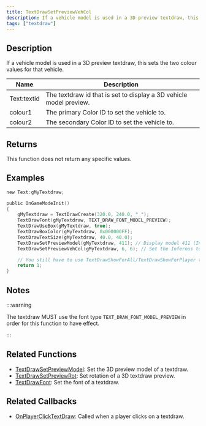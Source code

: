 ```yaml
---
title: TextDrawSetPreviewVehCol
description: If a vehicle model is used in a 3D preview textdraw, this sets the two colour values for that vehicle.
tags: ["textdraw"]
---
```


## Description

If a vehicle model is used in a 3D preview textdraw, this sets the two colour values for that vehicle.

| Name        | Description                                                        |
| ----------- | ------------------------------------------------------------------ |
| Text:textid | The textdraw id that is set to display a 3D vehicle model preview. |
| colour1     | The primary Color ID to set the vehicle to.                        |
| colour2     | The secondary Color ID to set the vehicle to.                      |

## Returns

This function does not return any specific values.

## Examples

```c
new Text:gMyTextdraw;

public OnGameModeInit()
{
    gMyTextdraw = TextDrawCreate(320.0, 240.0, "_");
    TextDrawFont(gMyTextdraw, TEXT_DRAW_FONT_MODEL_PREVIEW);
    TextDrawUseBox(gMyTextdraw, true);
    TextDrawBoxColor(gMyTextdraw, 0x000000FF);
    TextDrawTextSize(gMyTextdraw, 40.0, 40.0);
    TextDrawSetPreviewModel(gMyTextdraw, 411); // Display model 411 (Infernus)
    TextDrawSetPreviewVehCol(gMyTextdraw, 6, 6); // Set the Infernus to have colour 6 (Yellow)

    // You still have to use TextDrawShowForAll/TextDrawShowForPlayer to make the textdraw visible.
    return 1;
}
```

## Notes

:::warning

The textdraw MUST use the font type `TEXT_DRAW_FONT_MODEL_PREVIEW` in order for this function to have effect.

:::

## Related Functions

- [TextDrawSetPreviewModel](TextDrawSetPreviewModel): Set the 3D preview model of a textdraw.
- [TextDrawSetPreviewRot](TextDrawSetPreviewRot): Set rotation of a 3D textdraw preview.
- [TextDrawFont](TextDrawFont): Set the font of a textdraw.

## Related Callbacks

- [OnPlayerClickTextDraw](../callbacks/OnPlayerClickTextDraw): Called when a player clicks on a textdraw.

